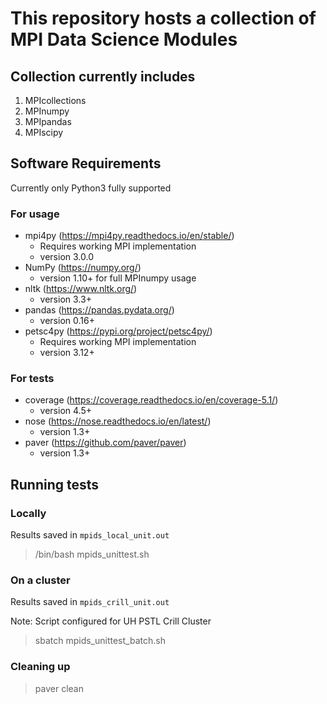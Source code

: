 # This repository hosts a collection of MPI Data Science Modules

## Collection currently includes
1. MPIcollections
2. MPInumpy
3. MPIpandas
4. MPIscipy

## Software Requirements
Currently only Python3 fully supported

### For usage
- mpi4py (https://mpi4py.readthedocs.io/en/stable/)
  - Requires working MPI implementation
  - version 3.0.0
- NumPy (https://numpy.org/)
  - version 1.10+ for full MPInumpy usage
- nltk (https://www.nltk.org/)
  - version 3.3+
- pandas (https://pandas.pydata.org/)
  - version 0.16+
- petsc4py (https://pypi.org/project/petsc4py/)
  - Requires working MPI implementation
  - version 3.12+

### For tests
- coverage (https://coverage.readthedocs.io/en/coverage-5.1/)
  - version 4.5+
- nose (https://nose.readthedocs.io/en/latest/)
  - version 1.3+
- paver (https://github.com/paver/paver)
  - version 1.3+

## Running tests

### Locally
Results saved in `mpids_local_unit.out`
> /bin/bash mpids_unittest.sh

### On a cluster
Results saved in `mpids_crill_unit.out`

Note: Script configured for UH PSTL Crill Cluster
> sbatch mpids_unittest_batch.sh

### Cleaning up
> paver clean
